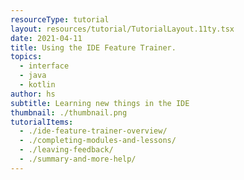 ```yaml
---
resourceType: tutorial
layout: resources/tutorial/TutorialLayout.11ty.tsx
date: 2021-04-11
title: Using the IDE Feature Trainer.
topics:
  - interface
  - java
  - kotlin
author: hs
subtitle: Learning new things in the IDE
thumbnail: ./thumbnail.png
tutorialItems:
  - ./ide-feature-trainer-overview/
  - ./completing-modules-and-lessons/
  - ./leaving-feedback/
  - ./summary-and-more-help/
---
```

